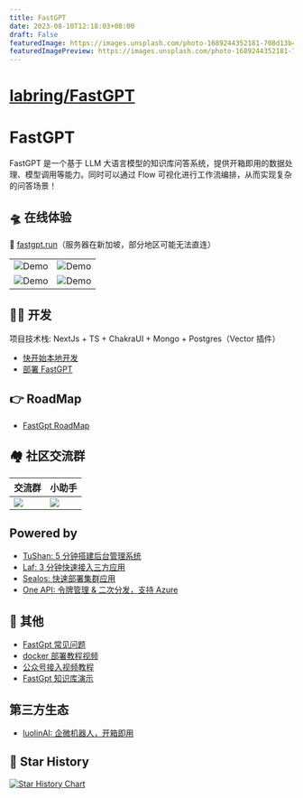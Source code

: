```yaml
---
title: FastGPT
date: 2023-08-10T12:18:03+08:00
draft: False
featuredImage: https://images.unsplash.com/photo-1689244352181-708d13b4eb38?ixid=M3w0NjAwMjJ8MHwxfHJhbmRvbXx8fHx8fHx8fDE2OTE2NDA4OTR8&ixlib=rb-4.0.3
featuredImagePreview: https://images.unsplash.com/photo-1689244352181-708d13b4eb38?ixid=M3w0NjAwMjJ8MHwxfHJhbmRvbXx8fHx8fHx8fDE2OTE2NDA4OTR8&ixlib=rb-4.0.3
---
```


# [labring/FastGPT](https://github.com/labring/FastGPT)

# FastGPT

FastGPT 是一个基于 LLM 大语言模型的知识库问答系统，提供开箱即用的数据处理、模型调用等能力。同时可以通过 Flow 可视化进行工作流编排，从而实现复杂的问答场景！

## 🛸 在线体验

🎉 [fastgpt.run](https://fastgpt.run/)（服务器在新加坡，部分地区可能无法直连）

|                                    |                                    |
| ---------------------------------- | ---------------------------------- |
| ![Demo](./.github/imgs/intro1.png) | ![Demo](./.github/imgs/intro2.png) |
| ![Demo](./.github/imgs/intro3.png) | ![Demo](./.github/imgs/intro4.png) |

## 👨‍💻 开发

项目技术栈: NextJs + TS + ChakraUI + Mongo + Postgres（Vector 插件）

- [快开始本地开发](https://doc.fastgpt.run/docs/develop/dev)
- [部署 FastGPT](https://doc.fastgpt.run/docs/category/deploy)

## :point_right: RoadMap

- [FastGpt RoadMap](https://kjqvjse66l.feishu.cn/docx/RVUxdqE2WolDYyxEKATcM0XXnte)

## 🏘️ 社区交流群

| 交流群                                            | 小助手                                         |
| ------------------------------------------------- | ---------------------------------------------- |
| ![](https://otnvvf-imgs.oss.laf.run/wxqun300.jpg) | ![](https://otnvvf-imgs.oss.laf.run/wx300.jpg) |

## Powered by

- [TuShan: 5 分钟搭建后台管理系统](https://github.com/msgbyte/tushan)
- [Laf: 3 分钟快速接入三方应用](https://github.com/labring/laf)
- [Sealos: 快速部署集群应用](https://github.com/labring/sealos)
- [One API: 令牌管理 & 二次分发，支持 Azure](https://github.com/songquanpeng/one-api)

## 👀 其他

- [FastGpt 常见问题](https://kjqvjse66l.feishu.cn/docx/HtrgdT0pkonP4kxGx8qcu6XDnGh)
- [docker 部署教程视频](https://www.bilibili.com/video/BV1jo4y147fT/)
- [公众号接入视频教程](https://www.bilibili.com/video/BV1xh4y1t7fy/)
- [FastGpt 知识库演示](https://www.bilibili.com/video/BV1Wo4y1p7i1/)

## 第三方生态

- [luolinAI: 企微机器人，开箱即用](https://github.com/luolin-ai/FastGPT-Enterprise-WeChatbot)

## 🌟 Star History

[![Star History Chart](https://api.star-history.com/svg?repos=labring/FastGPT&type=Date)](https://star-history.com/#labring/FastGPT&Date)
